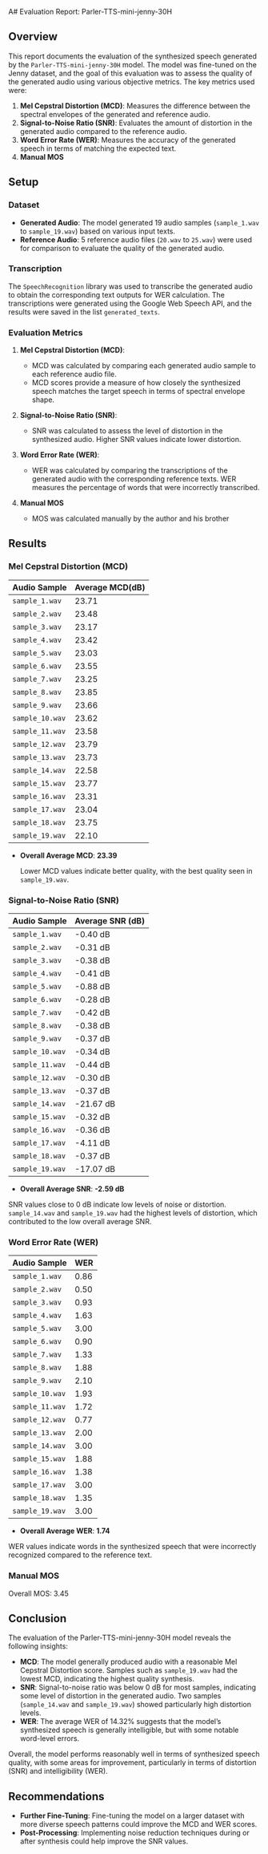 A# Evaluation Report: Parler-TTS-mini-jenny-30H

## Overview

This report documents the evaluation of the synthesized speech generated by the `Parler-TTS-mini-jenny-30H` model. The model was fine-tuned on the Jenny dataset, and the goal of this evaluation was to assess the quality of the generated audio using various objective metrics. The key metrics used were:

1. **Mel Cepstral Distortion (MCD)**: Measures the difference between the spectral envelopes of the generated and reference audio.
2. **Signal-to-Noise Ratio (SNR)**: Evaluates the amount of distortion in the generated audio compared to the reference audio.
3. **Word Error Rate (WER)**: Measures the accuracy of the generated speech in terms of matching the expected text.
4. **Manual MOS**

## Setup

### Dataset
- **Generated Audio**: The model generated 19 audio samples (`sample_1.wav` to `sample_19.wav`) based on various input texts.
- **Reference Audio**: 5 reference audio files (`20.wav` to `25.wav`) were used for comparison to evaluate the quality of the generated audio.

### Transcription
The `SpeechRecognition` library was used to transcribe the generated audio to obtain the corresponding text outputs for WER calculation. The transcriptions were generated using the Google Web Speech API, and the results were saved in the list `generated_texts`.

### Evaluation Metrics
1. **Mel Cepstral Distortion (MCD)**: 
   - MCD was calculated by comparing each generated audio sample to each reference audio file. 
   - MCD scores provide a measure of how closely the synthesized speech matches the target speech in terms of spectral envelope shape.
   
2. **Signal-to-Noise Ratio (SNR)**:
   - SNR was calculated to assess the level of distortion in the synthesized audio. Higher SNR values indicate lower distortion.

3. **Word Error Rate (WER)**:
   - WER was calculated by comparing the transcriptions of the generated audio with the corresponding reference texts. WER measures the percentage of words that were incorrectly transcribed.

4. **Manual MOS**
   - MOS was calculated manually by the author and his brother

## Results

### Mel Cepstral Distortion (MCD)

| Audio Sample   | Average MCD(dB)  |
|----------------|-------------|
| `sample_1.wav` | 23.71      |
| `sample_2.wav` | 23.48      |
| `sample_3.wav` | 23.17      |
| `sample_4.wav` | 23.42      |
| `sample_5.wav` | 23.03      |
| `sample_6.wav` | 23.55      |
| `sample_7.wav` | 23.25      |
| `sample_8.wav` | 23.85      |
| `sample_9.wav` | 23.66      |
| `sample_10.wav`| 23.62      |
| `sample_11.wav`| 23.58      |
| `sample_12.wav`| 23.79      |
| `sample_13.wav`| 23.73      |
| `sample_14.wav`| 22.58      |
| `sample_15.wav`| 23.77      |
| `sample_16.wav`| 23.31      |
| `sample_17.wav`| 23.04      |
| `sample_18.wav`| 23.75      |
| `sample_19.wav`| 22.10      |

- **Overall Average MCD**: **23.39**
  
  Lower MCD values indicate better quality, with the best quality seen in `sample_19.wav`.

### Signal-to-Noise Ratio (SNR)

| Audio Sample   | Average SNR (dB) |
|----------------|------------------|
| `sample_1.wav` | -0.40 dB         |
| `sample_2.wav` | -0.31 dB         |
| `sample_3.wav` | -0.38 dB         |
| `sample_4.wav` | -0.41 dB         |
| `sample_5.wav` | -0.88 dB         |
| `sample_6.wav` | -0.28 dB         |
| `sample_7.wav` | -0.42 dB         |
| `sample_8.wav` | -0.38 dB         |
| `sample_9.wav` | -0.37 dB         |
| `sample_10.wav`| -0.34 dB         |
| `sample_11.wav`| -0.44 dB         |
| `sample_12.wav`| -0.30 dB         |
| `sample_13.wav`| -0.37 dB         |
| `sample_14.wav`| -21.67 dB        |
| `sample_15.wav`| -0.32 dB         |
| `sample_16.wav`| -0.36 dB         |
| `sample_17.wav`| -4.11 dB         |
| `sample_18.wav`| -0.37 dB         |
| `sample_19.wav`| -17.07 dB        |

- **Overall Average SNR**: **-2.59 dB**

SNR values close to 0 dB indicate low levels of noise or distortion. `sample_14.wav` and `sample_19.wav` had the highest levels of distortion, which contributed to the low overall average SNR.

### Word Error Rate (WER)

| Audio Sample   | WER     |
|----------------|---------|
| `sample_1.wav` | 0.86    |
| `sample_2.wav` | 0.50    |
| `sample_3.wav` | 0.93    |
| `sample_4.wav` | 1.63    |
| `sample_5.wav` | 3.00    |
| `sample_6.wav` | 0.90    |
| `sample_7.wav` | 1.33    |
| `sample_8.wav` | 1.88    |
| `sample_9.wav` | 2.10    |
| `sample_10.wav`| 1.93    |
| `sample_11.wav`| 1.72    |
| `sample_12.wav`| 0.77    |
| `sample_13.wav`| 2.00    |
| `sample_14.wav`| 3.00    |
| `sample_15.wav`| 1.88    |
| `sample_16.wav`| 1.38    |
| `sample_17.wav`| 3.00    |
| `sample_18.wav`| 1.35    |
| `sample_19.wav`| 3.00    |

- **Overall Average WER**: **1.74**

WER values indicate words in the synthesized speech that were incorrectly recognized compared to the reference text.

### Manual MOS

Overall MOS: 3.45

## Conclusion

The evaluation of the Parler-TTS-mini-jenny-30H model reveals the following insights:

- **MCD**: The model generally produced audio with a reasonable Mel Cepstral Distortion score. Samples such as `sample_19.wav` had the lowest MCD, indicating the highest quality synthesis.
- **SNR**: Signal-to-noise ratio was below 0 dB for most samples, indicating some level of distortion in the generated audio. Two samples (`sample_14.wav` and `sample_19.wav`) showed particularly high distortion levels.
- **WER**: The average WER of 14.32% suggests that the model’s synthesized speech is generally intelligible, but with some notable word-level errors.

Overall, the model performs reasonably well in terms of synthesized speech quality, with some areas for improvement, particularly in terms of distortion (SNR) and intelligibility (WER).

## Recommendations

- **Further Fine-Tuning**: Fine-tuning the model on a larger dataset with more diverse speech patterns could improve the MCD and WER scores.
- **Post-Processing**: Implementing noise reduction techniques during or after synthesis could help improve the SNR values.
